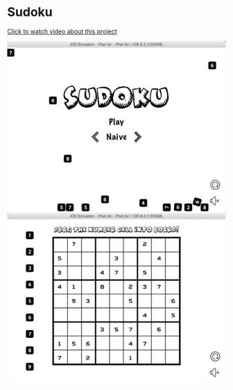 # Sudoku

[Click to watch video about this project](https://www.youtube.com/watch?v=FOb5r2nRukQ)


![image](https://github.com/wang-nima/DirectedResearch/blob/sudoku/image/1.png)
![image](https://github.com/wang-nima/DirectedResearch/blob/sudoku/image/2.png)
 
